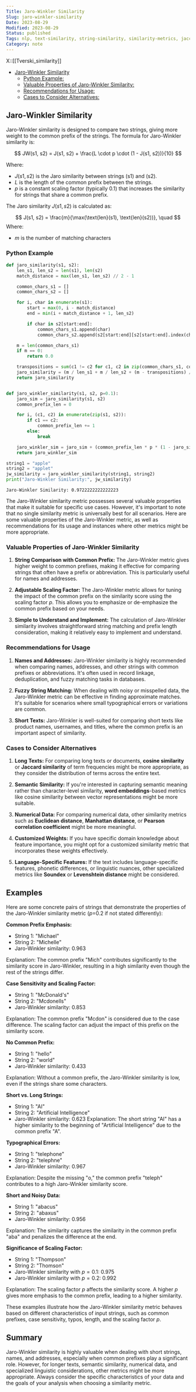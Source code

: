 ```yaml
---
Title: Jaro-Winkler Similarity
Slug: jaro-winkler-similarity
Date: 2023-08-29
Modified: 2023-08-29
Status: published
Tags: nlp, text-similarity, string-similarity, similarity-metrics, jaccard, cosine-similarity, levenshtein, word-embeddings, soundex
Category: note
---
```


X::[[Tverski_similarity]]

<!-- MarkdownTOC levels="2,3" autolink="true" autoanchor="true" -->

- [Jaro-Winkler Similarity](#jaro-winkler-similarity)
    - [Python Example:](#python-example)
    - [Valuable Properties of Jaro-Winkler Similarity:](#valuable-properties-of-jaro-winkler-similarity)
    - [Recommendations for Usage:](#recommendations-for-usage)
    - [Cases to Consider Alternatives:](#cases-to-consider-alternatives)

<!-- /MarkdownTOC -->

<a id="jaro-winkler-similarity"></a>
## Jaro-Winkler Similarity

Jaro-Winkler similarity is designed to compare two strings, giving more weight to the common prefix of the strings. The formula for Jaro-Winkler similarity is:

$$
JW(s1, s2) = J(s1, s2) + \frac{L \cdot p \cdot (1 - J(s1, s2))}{10}
$$

Where:

- $J(s1, s2)$ is the Jaro similarity between strings \(s1\) and \(s2\).
- $L$ is the length of the common prefix between the strings.
- $p$ is a constant scaling factor (typically 0.1) that increases the similarity for strings that share a common prefix.

The Jaro similarity $J(s1, s2)$ is calculated as:

$$
J(s1, s2) = \frac{m}{\max(\text{len}(s1), \text{len}(s2))}, \quad 
$$
Where:

- $m$  is the number of matching characters


<a id="python-example"></a>
### Python Example

```python
def jaro_similarity(s1, s2):
    len_s1, len_s2 = len(s1), len(s2)
    match_distance = max(len_s1, len_s2) // 2 - 1

    common_chars_s1 = []
    common_chars_s2 = []

    for i, char in enumerate(s1):
        start = max(0, i - match_distance)
        end = min(i + match_distance + 1, len_s2)

        if char in s2[start:end]:
            common_chars_s1.append(char)
            common_chars_s2.append(s2[start:end][s2[start:end].index(char)])

    m = len(common_chars_s1)
    if m == 0:
        return 0.0

    transpositions = sum(c1 != c2 for c1, c2 in zip(common_chars_s1, common_chars_s2)) // 2
    jaro_similarity = (m / len_s1 + m / len_s2 + (m - transpositions) / m) / 3
    return jaro_similarity


def jaro_winkler_similarity(s1, s2, p=0.1):
    jaro_sim = jaro_similarity(s1, s2)
    common_prefix_len = 0

    for i, (c1, c2) in enumerate(zip(s1, s2)):
        if c1 == c2:
            common_prefix_len += 1
        else:
            break

    jaro_winkler_sim = jaro_sim + (common_prefix_len * p * (1 - jaro_sim))
    return jaro_winkler_sim
```

```python
string1 = "apple"
string2 = "applet"
jw_similarity = jaro_winkler_similarity(string1, string2)
print("Jaro-Winkler Similarity:", jw_similarity)
```

```
Jaro-Winkler Similarity: 0.9722222222222223
```

The Jaro-Winkler similarity metric possesses several valuable properties that make it suitable for specific use cases. However, it's important to note that no single similarity metric is universally best for all scenarios. Here are some valuable properties of the Jaro-Winkler metric, as well as recommendations for its usage and instances where other metrics might be more appropriate.
<a id="valuable-properties-of-jaro-winkler-similarity"></a>
### Valuable Properties of Jaro-Winkler Similarity

1. **String Comparison with Common Prefix:** The Jaro-Winkler metric gives higher weight to common prefixes, making it effective for comparing strings that often have a prefix or abbreviation. This is particularly useful for names and addresses.
    
2. **Adjustable Scaling Factor:** The Jaro-Winkler metric allows for tuning the impact of the common prefix on the similarity score using the scaling factor $p$. This allows you to emphasize or de-emphasize the common prefix based on your needs.
    
3. **Simple to Understand and Implement:** The calculation of Jaro-Winkler similarity involves straightforward string matching and prefix length consideration, making it relatively easy to implement and understand.
    

<a id="recommendations-for-usage"></a>
### Recommendations for Usage

1. **Names and Addresses:** Jaro-Winkler similarity is highly recommended when comparing names, addresses, and other strings with common prefixes or abbreviations. It's often used in record linkage, deduplication, and fuzzy matching tasks in databases.
    
2. **Fuzzy String Matching:** When dealing with noisy or misspelled data, the Jaro-Winkler metric can be effective in finding approximate matches. It's suitable for scenarios where small typographical errors or variations are common.
    
3. **Short Texts:** Jaro-Winkler is well-suited for comparing short texts like product names, usernames, and titles, where the common prefix is an important aspect of similarity.


<a id="cases-to-consider-alternatives"></a>
### Cases to Consider Alternatives

1. **Long Texts:** For comparing long texts or documents, **cosine similarity** or **Jaccard similarity** of term frequencies might be more appropriate, as they consider the distribution of terms across the entire text.
    
2. **Semantic Similarity:** If you're interested in capturing semantic meaning rather than character-level similarity, **word embeddings**-based metrics like cosine similarity between vector representations might be more suitable.
    
3. **Numerical Data:** For comparing numerical data, other similarity metrics such as **Euclidean distance**, **Manhattan distance**, or **Pearson correlation coefficient** might be more meaningful.
    
4. **Customized Weights:** If you have specific domain knowledge about feature importance, you might opt for a customized similarity metric that incorporates these weights effectively.
    
5. **Language-Specific Features:** If the text includes language-specific features, phonetic differences, or linguistic nuances, other specialized metrics like **Soundex** or **Levenshtein distance** might be considered.

## Examples
Here are some concrete pairs of strings that demonstrate the properties of the Jaro-Winkler similarity metric ($p$=0.2 if not stated differently):

**Common Prefix Emphasis:**

   - String 1: "Michael"
   - String 2: "Michelle"
   - Jaro-Winkler similarity: 0.963

Explanation: The common prefix "Mich" contributes significantly to the similarity score in Jaro-Winkler, resulting in a high similarity even though the rest of the strings differ.

**Case Sensitivity and Scaling Factor:**

   - String 1: "McDonald's"
   - String 2: "Mcdonells"
   - Jaro-Winkler similarity: 0.853

Explanation: The common prefix "Mcdon" is considered due to the case difference. The scaling factor can adjust the impact of this prefix on the similarity score.

**No Common Prefix:**

   - String 1: "hello"
   - String 2: "world"
   - Jaro-Winkler similarity: 0.433

Explanation: Without a common prefix, the Jaro-Winkler similarity is low, even if the strings share some characters.

**Short vs. Long Strings:**

   - String 1: "AI"
   - String 2: "Artificial Intelligence"
   - Jaro-Winkler similarity: 0.623
Explanation: The short string "AI" has a higher similarity to the beginning of "Artificial Intelligence" due to the common prefix "A".

**Typographical Errors:**

   - String 1: "telephone"
   - String 2: "telephne"
   - Jaro-Winkler similarity: 0.967

Explanation: Despite the missing "o," the common prefix "teleph" contributes to a high Jaro-Winkler similarity score.

**Short and Noisy Data:**

   - String 1: "abacus"
   - String 2: "abaxus"
   - Jaro-Winkler similarity: 0.956

Explanation: The similarity captures the similarity in the common prefix "aba" and penalizes the difference at the end.

**Significance of Scaling Factor:**

   - String 1: "Thompson"
   - String 2: "Thomson"
   - Jaro-Winkler similarity with $p=0.1$: 0.975
   - Jaro-Winkler similarity with $p=0.2$: 0.992

Explanation: The scaling factor $p$ affects the similarity score. A higher $p$ gives more emphasis to the common prefix, leading to a higher similarity.

These examples illustrate how the Jaro-Winkler similarity metric behaves based on different characteristics of input strings, such as common prefixes, case sensitivity, typos, length, and the scaling factor $p$.

## Summary
Jaro-Winkler similarity is highly valuable when dealing with short strings, names, and addresses, especially when common prefixes play a significant role. However, for longer texts, semantic similarity, numerical data, and specialized linguistic considerations, other metrics might be more appropriate. Always consider the specific characteristics of your data and the goals of your analysis when choosing a similarity metric.